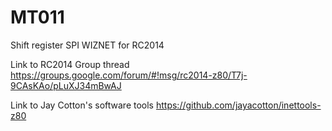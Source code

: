 # MT011
Shift register SPI WIZNET for RC2014

Link to RC2014 Group thread
https://groups.google.com/forum/#!msg/rc2014-z80/T7j-9CAsKAo/pLuXJ34mBwAJ

Link to Jay Cotton's software tools
https://github.com/jayacotton/inettools-z80
